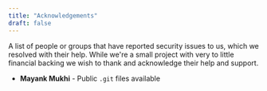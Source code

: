 ```yaml
---
title: "Acknowledgements"
draft: false
---
```


A list of people or groups that have reported security issues to us, which we resolved with their help. While we're a small project with very to little financial backing we wish to thank and acknowledge their help and support.

* **Mayank Mukhi** - Public `.git` files available